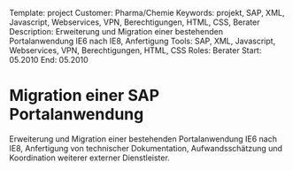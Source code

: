 Template: project
Customer: Pharma/Chemie
Keywords: projekt, SAP, XML, Javascript, Webservices, VPN, Berechtigungen, HTML, CSS, Berater
Description: Erweiterung und Migration einer bestehenden Portalanwendung IE6 nach IE8, Anfertigung
Tools: SAP, XML, Javascript, Webservices, VPN, Berechtigungen, HTML, CSS
Roles: Berater
Start: 05.2010
End: 05.2010

# Migration einer SAP Portalanwendung

Erweiterung und Migration einer bestehenden Portalanwendung IE6 nach IE8, Anfertigung von technischer Dokumentation, Aufwandsschätzung und Koordination weiterer externer Dienstleister.


